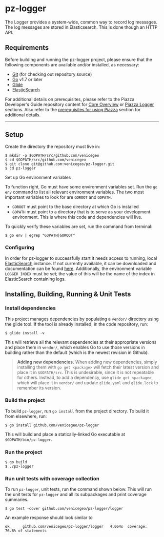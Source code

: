 # pz-logger
The Logger provides a system-wide, common way to record log messages. The log messages are stored in Elasticsearch. This is done though an HTTP API.

## Requirements
Before building and running the pz-logger project, please ensure that the following components are available and/or installed, as necessary:
- [Git](https://git-scm.com/book/en/v2/Getting-Started-Installing-Git) (for checking out repository source)
- [Go](https://golang.org/doc/install) v1.7 or later
- [Glide](https://glide.sh)
- [ElasticSearch](https://www.elastic.co/)

For additional details on prerequisites, please refer to the Piazza Developer's Guide repository content for [Core Overview](https://github.com/venicegeo/pz-docs/blob/master/documents/devguide/02-pz-core.md) or [Piazza Logger](https://github.com/venicegeo/pz-docs/blob/master/documents/devguide/06-pz-logger.md) sections. Also refer to the [prerequisites for using Piazza](https://github.com/venicegeo/pz-docs/blob/master/documents/devguide/03-jobs.md) section for additional details.

***
## Setup
 
 Create the directory the repository must live in:

    $ mkdir -p $GOPATH/src/github.com/venicegeo
    $ cd $GOPATH/src/github.com/venicegeo
    $ git clone git@github.com:venicegeo/pz-logger.git
    $ cd pz-logger

Set up Go environment variables

To function right, Go must have some environment variables set. Run the `go env`
command to list all relevant environment variables. The two most important 
variables to look for are `GOROOT` and `GOPATH`.

- `GOROOT` must point to the base directory at which Go is installed
- `GOPATH` must point to a directory that is to serve as your development
  environment. This is where this code and dependencies will live.

To quickly verify these variables are set, run the command from terminal:

	$ go env | egrep "GOPATH|GOROOT"


### Configuring

In order for pz-logger to successfully start it needs access to running, local [ElasticSearch](https://www.elastic.co/) instance. If not currently available,  it can be downloaded and documentation can be found [here](https://www.elastic.co/downloads/elasticsearch).
Additionally, the environment variable `LOGGER_INDEX` must be set; the value of this will be the name of the index in ElasticSearch containing logs.

## Installing, Building, Running & Unit Tests

### Install dependencies

This project manages dependencies by populating a `vendor/` directory using the
glide tool. If the tool is already installed, in the code repository, run:

    $ glide install -v

This will retrieve all the relevant dependencies at their appropriate versions
and place them in `vendor/`, which enables Go to use those versions in building
rather than the default (which is the newest revision in Github).

> **Adding new dependencies.** When adding new dependencies, simply installing
  them with `go get <package>` will fetch their latest version and place it in
  `$GOPATH/src`. This is undesirable, since it is not repeatable for others.
  Instead, to add a dependency, use `glide get <package>`, which will place it
  in `vendor/` and update `glide.yaml` and `glide.lock` to remember its version.

### Build the project
To build `pz-logger`, run `go install` from the project directory. To build it from elsewhere, run:

	$ go install github.com/venicegeo/pz-logger

This will build and place a statically-linked Go executable at `$GOPATH/bin/pz-logger`.


### Run the project

	$ go build
	$ ./pz-logger
	
### Run unit tests with coverage collection

To run `pz-logger`, unit tests, run the command shown below. This
will run the unit tests for `pz-logger` and all its subpackages and print
coverage summaries.

	$ go test -cover github.com/venicegeo/pz-logger/logger

An example response should look similar to

	ok  	github.com/venicegeo/pz-logger/logger	4.064s	coverage: 76.8% of statements
